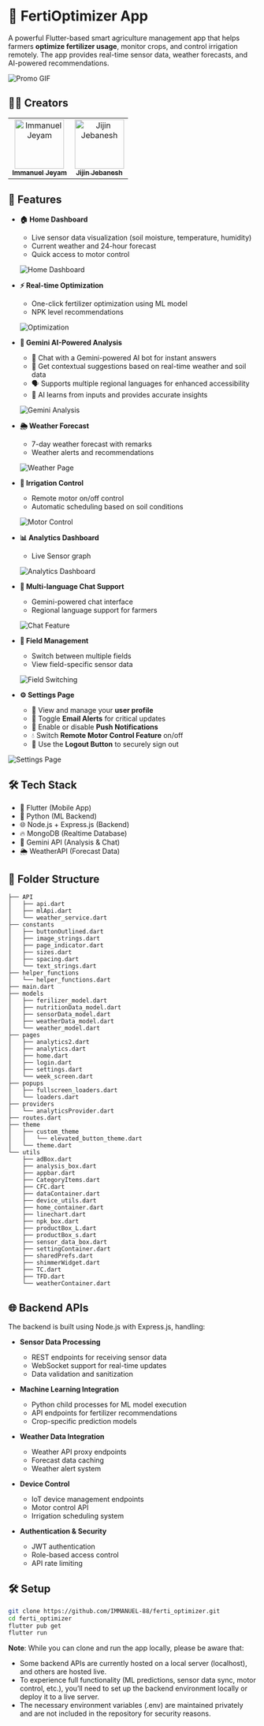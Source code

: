 # 🌱 FertiOptimizer App

A powerful Flutter-based smart agriculture management app that helps farmers **optimize fertilizer usage**, monitor crops, and control irrigation remotely. The app provides real-time sensor data, weather forecasts, and AI-powered recommendations.

![Promo GIF](demo/promo.gif)


## 👨‍💻 Creators
<table align="center">
  <tr>
    <td align="center">
      <a href="https://github.com/IMMANUEL-88">
        <img src="https://github.com/IMMANUEL-88.png" width="100px;" alt="Immanuel Jeyam"/>
        <br />
        <sub><b>Immanuel Jeyam</b></sub>
      </a>
    </td>
    <td align="center">
      <a href="https://github.com/jijinjebanesh">
        <img src="https://github.com/jijinjebanesh.png" width="100px;" alt="Jijin Jebanesh"/>
        <br />
        <sub><b>Jijin Jebanesh</b></sub>
      </a>
    </td>
  </tr>
</table>


## 🌟 Features

- **🏠 Home Dashboard**
  - Live sensor data visualization (soil moisture, temperature, humidity)
  - Current weather and 24-hour forecast
  - Quick access to motor control


  ![Home Dashboard](demo/home.gif)
  

- **⚡ Real-time Optimization**
  - One-click fertilizer optimization using ML model
  - NPK level recommendations

     
  ![Optimization](demo/optimize.gif)
  

- **🤖 Gemini AI-Powered Analysis**
  - 💬 Chat with a Gemini-powered AI bot for instant answers  
  - 🌾 Get contextual suggestions based on real-time weather and soil data  
  - 🗣️ Supports multiple regional languages for enhanced accessibility  
  - 🧠 AI learns from inputs and provides accurate insights


  ![Gemini Analysis](demo/gemini.gif)
  

- **🌦 Weather Forecast**
  - 7-day weather forecast with remarks
  - Weather alerts and recommendations

  
  ![Weather Page](demo/weather.gif)
  

- **🚰 Irrigation Control**
  - Remote motor on/off control
  - Automatic scheduling based on soil conditions

  
  ![Motor Control](demo/motor.gif)
  

- **📊 Analytics Dashboard**
  - Live Sensor graph

  
  ![Analytics Dashboard](demo/analytics.gif)
  

- **💬 Multi-language Chat Support**
  - Gemini-powered chat interface
  - Regional language support for farmers

  
  ![Chat Feature](demo/chat.gif)
  
  
- **👤 Field Management**
  - Switch between multiple fields
  - View field-specific sensor data

  
  ![Field Switching](demo/fields.gif)
  

- **⚙️ Settings Page**
  - 👤 View and manage your **user profile**  
  - 🔔 Toggle **Email Alerts** for critical updates  
  - 📲 Enable or disable **Push Notifications**  
  - 💧 Switch **Remote Motor Control Feature** on/off  
  - 🚪 Use the **Logout Button** to securely sign out  


![Settings Page](demo/settings.gif)


## 🛠 Tech Stack

- 🔧 Flutter (Mobile App)
- 🐍 Python (ML Backend)
- 🌐 Node.js + Express.js (Backend)
- 🔥 MongoDB (Realtime Database)
- 🤖 Gemini API (Analysis & Chat)
- 🌦 WeatherAPI (Forecast Data)

## 📁 Folder Structure

```
├── API
│   ├── api.dart
│   ├── mlApi.dart
│   └── weather_service.dart
├── constants
│   ├── buttonOutlined.dart
│   ├── image_strings.dart
│   ├── page_indicator.dart
│   ├── sizes.dart
│   ├── spacing.dart
│   └── text_strings.dart
├── helper_functions
│   └── helper_functions.dart
├── main.dart
├── models
│   ├── ferilizer_model.dart
│   ├── nutritionData_model.dart
│   ├── sensorData_model.dart
│   ├── weatherData_model.dart
│   └── weather_model.dart
├── pages
│   ├── analytics2.dart
│   ├── analytics.dart
│   ├── home.dart
│   ├── login.dart
│   ├── settings.dart
│   └── week_screen.dart
├── popups
│   ├── fullscreen_loaders.dart
│   └── loaders.dart
├── providers
│   └── analyticsProvider.dart
├── routes.dart
├── theme
│   ├── custom_theme
│   │   └── elevated_button_theme.dart
│   └── theme.dart
└── utils
    ├── adBox.dart
    ├── analysis_box.dart
    ├── appbar.dart
    ├── CategoryItems.dart
    ├── CFC.dart
    ├── dataContainer.dart
    ├── device_utils.dart
    ├── home_container.dart
    ├── linechart.dart
    ├── npk_box.dart
    ├── productBox_L.dart
    ├── productBox_s.dart
    ├── sensor_data_box.dart
    ├── settingContainer.dart
    ├── sharedPrefs.dart
    ├── shimmerWidget.dart
    ├── TC.dart
    ├── TFD.dart
    └── weatherContainer.dart
```

## 🌐 Backend APIs

The backend is built using Node.js with Express.js, handling:

- **Sensor Data Processing**
  - REST endpoints for receiving sensor data
  - WebSocket support for real-time updates
  - Data validation and sanitization

- **Machine Learning Integration**
  - Python child processes for ML model execution
  - API endpoints for fertilizer recommendations
  - Crop-specific prediction models

- **Weather Data Integration**
  - Weather API proxy endpoints
  - Forecast data caching
  - Weather alert system

- **Device Control**
  - IoT device management endpoints
  - Motor control API
  - Irrigation scheduling system

- **Authentication & Security**
  - JWT authentication
  - Role-based access control
  - API rate limiting


## 🛠 Setup

```bash
git clone https://github.com/IMMANUEL-88/ferti_optimizer.git
cd ferti_optimizer
flutter pub get
flutter run
```
**Note**: While you can clone and run the app locally, please be aware that:
  - Some backend APIs are currently hosted on a local server (localhost), and others are hosted live.
  - To experience full functionality (ML predictions, sensor data sync, motor control, etc.), you’ll need to set up the backend environment locally or deploy it to a live server.
  - The necessary environment variables (.env) are maintained privately and are not included in the repository for security reasons.
